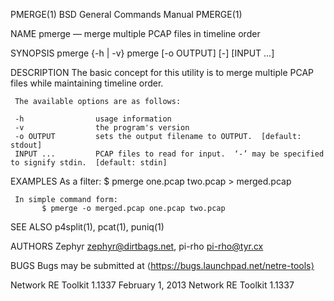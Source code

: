 PMERGE(1)                                                   BSD General Commands Manual                                                  PMERGE(1)

NAME
     pmerge — merge multiple PCAP files in timeline order

SYNOPSIS
     pmerge {-h | -v}
     pmerge [-o OUTPUT] [-] [INPUT ...]

DESCRIPTION
     The basic concept for this utility is to merge multiple PCAP files while maintaining timeline order.

     The available options are as follows:

     -h                usage information
     -v                the program's version
     -o OUTPUT         sets the output filename to OUTPUT.  [default: stdout]
     INPUT ...         PCAP files to read for input.  ‘-’ may be specified to signify stdin.  [default: stdin]

EXAMPLES
     As a filter:
           $ pmerge one.pcap two.pcap > merged.pcap

     In simple command form:
           $ pmerge -o merged.pcap one.pcap two.pcap

SEE ALSO
     p4split(1), pcat(1), puniq(1)

AUTHORS
     Zephyr <zephyr@dirtbags.net>,
     pi-rho <pi-rho@tyr.cx>

BUGS
     Bugs may be submitted at ⟨https://bugs.launchpad.net/netre-tools⟩

Network RE Toolkit 1.1337                                        February 1, 2013                                        Network RE Toolkit 1.1337
